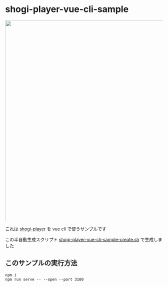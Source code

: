 # shogi-player-vue-cli-sample

<p><a href="https://akicho8.github.io/shogi-player/"><img src="https://github.com/akicho8/shogi-player/raw/master/shogi-player-vue-cli-sample/application.png" height="640" /></a></p>

これは [shogi-player](https://akicho8.github.io/shogi-player/) を vue cli で使うサンプルです

この半自動生成スクリプト [shogi-player-vue-cli-sample-create.sh](https://github.com/akicho8/shogi-player/blob/master/shogi-player-vue-cli-sample-create.sh) で生成しました

## このサンプルの実行方法
```
npm i
npm run serve -- --open --port 3100
```
